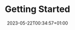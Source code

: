 ---
title: "Getting Started"
icon: "folder"
weight: 2
date: "2023-05-22T00:34:57+01:00"
lastmod: "2023-05-22T00:34:57+01:00"
---